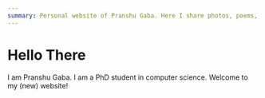 ```yaml
---
summary: Personal website of Pranshu Gaba. Here I share photos, poems, puzzles, and more!
---
```


# Hello There

I am Pranshu Gaba. I am a PhD student in computer science. Welcome to my (new) website!